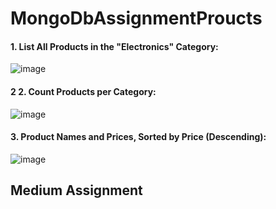 # MongoDbAssignmentProucts


<h4>1. List All Products in the "Electronics" Category:</h4>

![image](https://github.com/user-attachments/assets/46c66977-bf83-4a5e-bc58-f92869cf6f2c)

<h4>2 2. Count Products per Category: </h4>

![image](https://github.com/user-attachments/assets/85b70ff3-74af-4c7e-b3a2-36040e884dce)

<h4>3. Product Names and Prices, Sorted by Price (Descending):</h4>

![image](https://github.com/user-attachments/assets/93221b86-3309-42fa-8970-bdc7b193a5f1)

<h2>Medium Assignment</h2>





